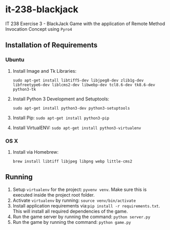 # it-238-blackjack

IT 238 Exercise 3 - BlackJack Game with the application of Remote Method Invocation Concept using `Pyro4`

## Installation of Requirements

### Ubuntu

1. Install Image and Tk Libraries:

	```
	sudo apt-get install libtiff5-dev libjpeg8-dev zlib1g-dev libfreetype6-dev liblcms2-dev libwebp-dev tcl8.6-dev tk8.6-dev python3-tk
	```

2. Install Python 3 Development and Setuptools:

	`sudo apt-get install python3-dev python3-setuptools`

3. Install Pip: `sudo apt-get install python3-pip`
4. Install VirtualENV: `sudo apt-get install python3-virtualenv`

### OS X

1. Install via Homebrew:

	`brew install libtiff libjpeg libpng webp little-cms2`

## Running

1. Setup `virtualenv` for the project: `pyvenv venv`. Make sure this is executed inside the project root folder.
2. Activate `virtualenv` by running: `source venv/bin/activate`
3. Install application requirements via:`pip install -r requirements.txt`. This will install all required dependencies of the game.
4. Run the game server by running the command: `python server.py`
5. Run the game by running the command: `python game.py`


